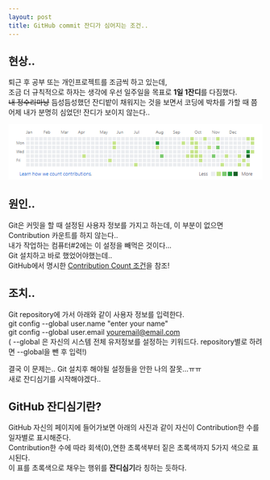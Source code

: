 ```yaml
---
layout: post
title: GitHub commit 잔디가 심어지는 조건..
---
```

  
    
## 현상..  
 퇴근 후 공부 또는 개인프로젝트를 조금씩 하고 있는데,  
 조금 더 규칙적으로 하자는 생각에 우선 일주일을 목표로 **1일 1잔디**를 다짐했다.  
 ~~내 정수리마냥~~ 듬성듬성했던 잔디밭이 채워지는 것을 보면서 코딩에 박차를 가할 때 쯤  
 어제 내가 분명히 심었던! 잔디가 보이지 않는다..  
   
 ![count of my contributions](https://github.com/JWHAPO/jwhapo.github.io/blob/master/images/the_condition_of_GitHub_commit_count/jandi.png?raw=true)
     
## 원인..  
 Git은 커밋을 할 때 설정된 사용자 정보를 가지고 하는데, 이 부분이 없으면 Contribution 카운트를 하지 않는다..  
 내가 작업하는 컴퓨터#2에는 이 설정을 빼먹은 것이다...  
 Git 설치하고 바로 했었어야했는데..  
 GitHub에서 명시한 [Contribution Count 조건](https:help.github.com/articles/why-are-my-contributions-not-showing-up-on-my-profile/)을 참조!  
  


## 조치..  
 Git repository에 가서 아래와 같이 사용자 정보를 입력한다.  
 git config &#45;&#45;global user.name "enter your name"  
 git config &#45;&#45;global user.email youremail@email.com  
 &#40; &#45;&#45;global 은 자신의 시스템 전체 유저정보를 설정하는 키워드다. repository별로 하려면 &#45;&#45;global을 뺀 후 입력!&#41;  
   
 결국 이 문제는.. Git 설치후 해야될 설정들을 안한 나의 잘못...ㅠㅠ  
 새로 잔디심기를 시작해야겠다..  

## GitHub 잔디심기란?  
 GitHub 자신의 페이지에 들어가보면 아래의 사진과 같이 자신이 Contribution한 수를 일자별로 표시해준다.  
 Contribution한 수에 따라 회색(0),연한 초록색부터 짙은 초록색까지 5가지 색으로 표시된다.  
 이 표를 초록색으로 채우는 행위를 **잔디심기**라 칭하는 듯하다.   
   
 
  
